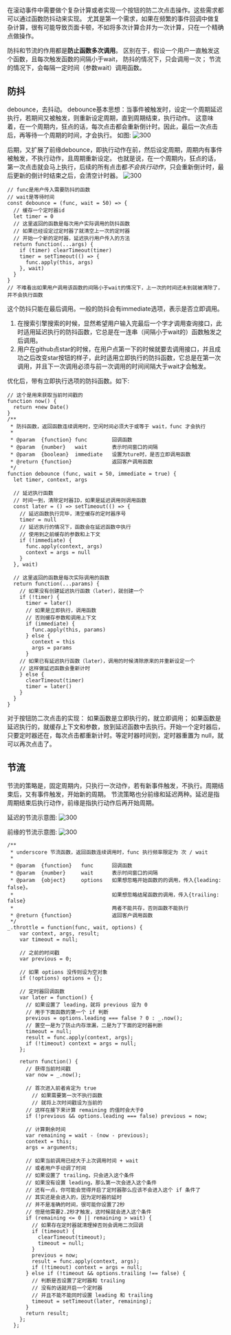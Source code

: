 
在滚动事件中需要做个复杂计算或者实现一个按钮的防二次点击操作。这些需求都可以通过函数防抖动来实现。
尤其是第一个需求，如果在频繁的事件回调中做复杂计算，很有可能导致页面卡顿，不如将多次计算合并为一次计算，只在一个精确点做操作。


防抖和节流的作用都是**防止函数多次调用**。
区别在于，假设一个用户一直触发这个函数，且每次触发函数的间隔小于wait，
防抖的情况下，只会调用一次；
节流的情况下，会每隔一定时间（参数wait）调用函数。

##  防抖
debounce，去抖动。
debounce基本思想：当事件被触发时，设定一个周期延迟执行，若期间又被触发，则重新设定周期，直到周期结束，执行动作。
这意味着，在一个周期内，狂点的话，每次点击都会重新倒计时。因此，最后一次点击后，再等待一个周期的时间，才会执行。
如图:
![300](http://img.4455q.com/2019-07-11-19-34-59?imageView2/2/w/200/h/300.png)

后期，又扩展了前缘debounce，即执行动作在前，然后设定周期，周期内有事件被触发，不执行动作，且周期重新设定。
也就是说，在一个周期内，狂点的话，第一次点击就会马上执行，后续的所有点击都*不会执行动作*，只会重新倒计时，最后更新的倒计时结束之后，会清空计时器。
![300](http://img.4455q.com/2019-07-11-19-35-25?imageView2/2/w/200/h/300.png)

```
// func是用户传入需要防抖的函数
// wait是等待时间
const debounce = (func, wait = 50) => {
  // 缓存一个定时器id
  let timer = 0
  // 这里返回的函数是每次用户实际调用的防抖函数
  // 如果已经设定过定时器了就清空上一次的定时器
  // 开始一个新的定时器，延迟执行用户传入的方法
  return function(...args) {
    if (timer) clearTimeout(timer)
    timer = setTimeout(() => {
      func.apply(this, args)
    }, wait)
  }
}
// 不难看出如果用户调用该函数的间隔小于wait的情况下，上一次的时间还未到就被清除了，并不会执行函数
```
这个防抖只能在最后调用。一般的防抖会有immediate选项，表示是否立即调用。
1. 在搜索引擎搜索的时候，显然希望用户输入完最后一个字才调用查询接口，此时适用延迟执行的防抖函数，它总是在一连串（间隔小于wait的）函数触发之后调用。
2. 用户在github点star的时候，在用户点第一下的时候就要去调用接口，并且成功之后改变star按钮的样子，此时适用立即执行的防抖函数，它总是在第一次调用，并且下一次调用必须与前一次调用的时间间隔大于wait才会触发。


优化后，带有立即执行选项的防抖函数。如下:
```
// 这个是用来获取当前时间戳的
function now() {
  return +new Date()
}
/**
 * 防抖函数，返回函数连续调用时，空闲时间必须大于或等于 wait，func 才会执行
 *
 * @param  {function} func        回调函数
 * @param  {number}   wait        表示时间窗口的间隔
 * @param  {boolean}  immediate   设置为ture时，是否立即调用函数
 * @return {function}             返回客户调用函数
 */
function debounce (func, wait = 50, immediate = true) {
  let timer, context, args

  // 延迟执行函数
  // 时间一到，清除定时器ID，如果是延迟调用则调用函数
  const later = () => setTimeout(() => {
    // 延迟函数执行完毕，清空缓存的定时器序号
    timer = null
    // 延迟执行的情况下，函数会在延迟函数中执行
    // 使用到之前缓存的参数和上下文
    if (!immediate) {
      func.apply(context, args)
      context = args = null
    }
  }, wait)

  // 这里返回的函数是每次实际调用的函数
  return function(...params) {
    // 如果没有创建延迟执行函数（later），就创建一个
    if (!timer) {
      timer = later()
      // 如果是立即执行，调用函数
      // 否则缓存参数和调用上下文
      if (immediate) {
        func.apply(this, params)
      } else {
        context = this
        args = params
      }
    // 如果已有延迟执行函数（later），调用的时候清除原来的并重新设定一个
    // 这样做延迟函数会重新计时
    } else {
      clearTimeout(timer)
      timer = later()
    }
  }
}
```

对于按钮防二次点击的实现：
如果函数是立即执行的，就立即调用；
如果函数是延迟执行的，就缓存上下文和参数，放到延迟函数中去执行。开始一个定时器后，只要定时器还在，每次点击都重新计时。等定时器时间到，定时器重置为 null，就可以再次点击了。



##  节流
节流的策略是，固定周期内，只执行一次动作，若有新事件触发，不执行。周期结束后，又有事件触发，开始新的周期。 
节流策略也分前缘和延迟两种。延迟是指周期结束后执行动作，前缘是指执行动作后再开始周期。

延迟的节流示意图:
![300](http://img.4455q.com/2019-07-11-19-39-04?imageView2/2/w/200/h/300.png)

前缘的节流示意图:
![300](http://img.4455q.com/2019-07-11-19-39-35?imageView2/2/w/200/h/300.png)


```
/**
 * underscore 节流函数，返回函数连续调用时，func 执行频率限定为 次 / wait
 *
 * @param  {function}   func      回调函数
 * @param  {number}     wait      表示时间窗口的间隔
 * @param  {object}     options   如果想忽略开始函数的的调用，传入{leading: false}。
 *                                如果想忽略结尾函数的调用，传入{trailing: false}
 *                                两者不能共存，否则函数不能执行
 * @return {function}             返回客户调用函数
 */
_.throttle = function(func, wait, options) {
    var context, args, result;
    var timeout = null;

    // 之前的时间戳
    var previous = 0;

    // 如果 options 没传则设为空对象
    if (!options) options = {};

    // 定时器回调函数
    var later = function() {
      // 如果设置了 leading，就将 previous 设为 0
      // 用于下面函数的第一个 if 判断
      previous = options.leading === false ? 0 : _.now();
      // 置空一是为了防止内存泄漏，二是为了下面的定时器判断
      timeout = null;
      result = func.apply(context, args);
      if (!timeout) context = args = null;
    };
    
    return function() {
      // 获得当前时间戳
      var now = _.now();

      // 首次进入前者肯定为 true
	    // 如果需要第一次不执行函数
	    // 就将上次时间戳设为当前的
      // 这样在接下来计算 remaining 的值时会大于0
      if (!previous && options.leading === false) previous = now;

      // 计算剩余时间
      var remaining = wait - (now - previous);
      context = this;
      args = arguments;

      // 如果当前调用已经大于上次调用时间 + wait
      // 或者用户手动调了时间
 	  // 如果设置了 trailing，只会进入这个条件
	  // 如果没有设置 leading，那么第一次会进入这个条件
	  // 还有一点，你可能会觉得开启了定时器那么应该不会进入这个 if 条件了
	  // 其实还是会进入的，因为定时器的延时
	  // 并不是准确的时间，很可能你设置了2秒
	  // 但是他需要2.2秒才触发，这时候就会进入这个条件
      if (remaining <= 0 || remaining > wait) {
        // 如果存在定时器就清理掉否则会调用二次回调
        if (timeout) {
          clearTimeout(timeout);
          timeout = null;
        }
        previous = now;
        result = func.apply(context, args);
        if (!timeout) context = args = null;
      } else if (!timeout && options.trailing !== false) {
        // 判断是否设置了定时器和 trailing
	    // 没有的话就开启一个定时器
        // 并且不能不能同时设置 leading 和 trailing
        timeout = setTimeout(later, remaining);
      }
      return result;
    };
  };
```
